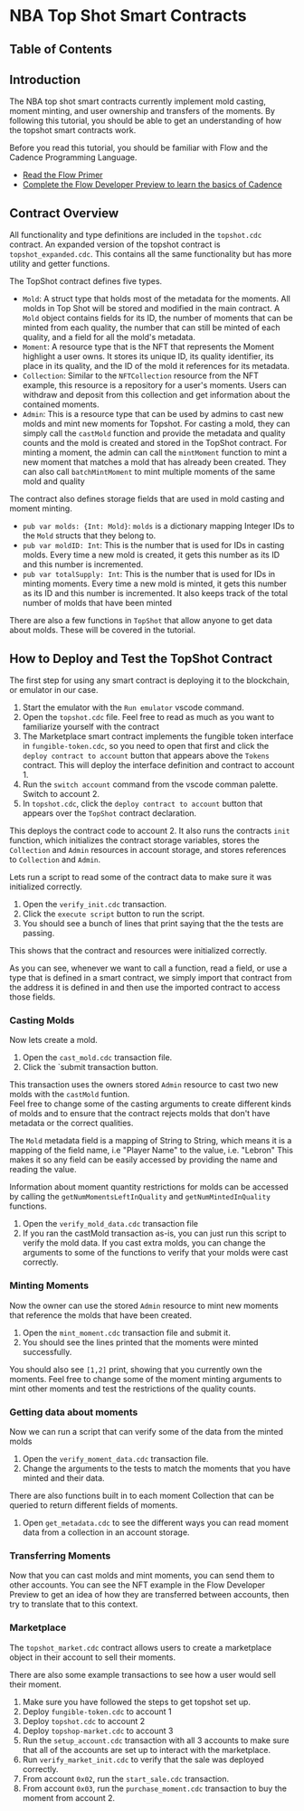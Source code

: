 # NBA Top Shot Smart Contracts

## Table of Contents

## Introduction

The NBA top shot smart contracts currently implement 
mold casting, moment minting, and user ownership and transfers of the moments.
By following this tutorial, you should be able to get an understanding of
how the topshot smart contracts work.  

Before you read this tutorial, you should be familiar with Flow and the 
Cadence Programming Language.  

 - [Read the Flow Primer](https://www.withflow.org/en/primer)
 - [Complete the Flow Developer Preview to learn the basics of Cadence](https://www.notion.so/flowpreview/Flow-Developer-Preview-6d5d696c8d584398a2a025185945aa5b)


## Contract Overview

All functionality and type definitions are included in the `topshot.cdc` contract.
An expanded version of the topshot contract is `topshot_expanded.cdc`. This contains
all the same functionality but has more utility and getter functions.

The TopShot contract defines five types.

 - `Mold`: A struct type that holds most of the metadata for the moments.
    All molds in Top Shot will be stored and modified in the main contract.
    A `Mold` object contains fields for its ID, the number of moments that can
    be minted from each quality, the number that can still be minted
    of each quality, and a field for all the mold's metadata. 
 - `Moment`: A resource type that is the NFT that represents the Moment
    highlight a user owns. It stores its unique ID, its quality identifier, 
    its place in its quality, 
    and the ID of the mold it references for its metadata.
 - `Collection`: Similar to the `NFTCollection` resource from the NFT
    example, this resource is a repository for a user's moments.  Users can
    withdraw and deposit from this collection and get information about the 
    contained moments.
 - `Admin`: This is a resource type that can be used by admins to cast
    new molds and mint new moments for Topshot. 
    For casting a mold, they can simply call the `castMold` function and
    provide the metadata and quality counts and the mold is created and 
    stored in the TopShot contract.
    For minting a moment, the admin can call the
    `mintMoment` function to mint a new moment that matches a mold that has
    already been created.  They can also call `batchMintMoment` to mint multiple
    moments of the same mold and quality


The contract also defines storage fields that are used in mold casting and 
moment minting.

 - `pub var molds: {Int: Mold}`: `molds` is a dictionary mapping Integer 
    IDs to the `Mold` structs that they belong to.
 - `pub var moldID: Int`: This is the number that is used for IDs in casting
    molds.  Every time a new mold is created, it gets this number as its ID
    and this number is incremented.
 - `pub var totalSupply: Int`: This is the number that is used for IDs in minting
    moments.  Every time a new mold is minted, it gets this number as its ID
    and this number is incremented. It also keeps track of the total number of 
    molds that have been minted

There are also a few functions in `TopShot` that allow anyone to get
data about molds.  These will be covered in the tutorial.

## How to Deploy and Test the TopShot Contract

The first step for using any smart contract is deploying it to the blockchain,
or emulator in our case.  

 1. Start the emulator with the `Run emulator` vscode command.
 2. Open the `topshot.cdc` file.  Feel free to read as much as you want to
    familiarize yourself with the contract
 3. The Marketplace smart contract implements the fungible token interface in `fungible-token.cdc`, so you need
    to open that first and click the `deploy contract to account` button 
    that appears above the `Tokens` contract. This will deploy the interface definition and contract
    to account 1.
 4. Run the `switch account` command from the vscode comman palette.  Switch to account 2.
 5. In `topshot.cdc`, click the `deploy contract to account` button that appears over the 
    `TopShot` contract declaration.

This deploys the contract code to account 2. It also runs the contracts
`init` function, which initializes the contract storage variables,
stores the `Collection` and `Admin` resources 
in account storage, and stores references to `Collection` and `Admin`.

Lets run a script to read some of the contract data
to make sure it was initialized correctly.

 1. Open the `verify_init.cdc` transaction.
 2. Click the `execute script` button to run the script.
 3. You should see a bunch of lines that print saying that the the
    tests are passing.

This shows that the contract and resources were initialized correctly.

As you can see, whenever we want to call a function, read a field,
or use a type that is defined in a smart contract, we simply import
that contract from the address it is defined in and then use the imported
contract to access those fields.

### Casting Molds

Now lets create a mold. 
 1. Open the `cast_mold.cdc` transaction file.  
 2. Click the `submit transaction button.

This transaction uses the owners stored `Admin` resource 
to cast two new molds with the `castMold` funtion.  
Feel free to change some of the 
casting arguments to create different kinds of molds and to ensure that 
the contract rejects molds that don't have metadata or the correct qualities.

The `Mold` metadata field is a mapping of String to String, which means it
is a mapping of the field name, i.e "Player Name" to the value, i.e. "Lebron"
This makes it so any field can be easily accessed by providing the name and
reading the value.

Information about moment quantity restrictions for molds can be accessed 
by calling the `getNumMomentsLeftInQuality` and `getNumMintedInQuality` functions.

 1. Open the `verify_mold_data.cdc` transaction file
 2. If you ran the castMold transaction as-is, you can just run this script to
    verify the mold data. If you cast extra molds, you can change the arguments
    to some of the functions to verify that your molds were cast correctly.

### Minting Moments 

Now the owner can use the stored `Admin` resource to mint new moments
that reference the molds that have been created.

 1. Open the `mint_moment.cdc` transaction file and submit it.
 2. You should see the lines printed that the moments were minted successfully.

You should also see `[1,2]` print, showing that you currently own the moments.
Feel free to change some of the moment minting arguments to mint other moments
and test the restrictions of the quality counts.  

### Getting data about moments

Now we can run a script that can verify some of the data from the minted molds

 1. Open the `verify_moment_data.cdc` transaction file.
 2. Change the arguments to the tests to match the moments that you have minted
    and their data.

There are also functions built in to each moment Collection that can be queried 
to return different fields of moments.

 1. Open `get_metadata.cdc` to see the different ways you can read moment
    data from a collection in an account storage.


### Transferring Moments

Now that you can cast molds and mint moments, you can send them to 
other accounts.  You can see the NFT example in the Flow Developer Preview
to get an idea of how they are transferred between accounts, then try to 
translate that to this context.  


### Marketplace

The `topshot_market.cdc` contract allows users to create a marketplace object in their account to sell their moments.

There are also some example transactions to see how a user would sell their moment.

1. Make sure you have followed the steps to get topshot set up.
2. Deploy `fungible-token.cdc` to account 1
3. Deploy `topshot.cdc` to account 2
4. Deploy `topshop-market.cdc` to account 3
5. Run the `setup_account.cdc` transaction with all 3 accounts to make sure
   that all of the accounts are set up to interact with the marketplace.
6. Run `verify_market_init.cdc` to verify that the sale was deployed correctly.
7. From account `0x02`, run the `start_sale.cdc` transaction.
8. From account `0x03`, run the `purchase_moment.cdc` transaction to buy the moment
   from account 2.














